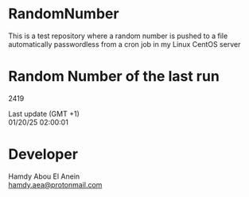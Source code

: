 # RandomNumber    
This is a test repository where a random number is pushed to a file automatically passwordless from a cron job in my Linux CentOS server    
# Random Number of the last run   
2419
      
Last update (GMT +1)    
01/20/25 02:00:01
# Developer    
Hamdy Abou El Anein   
hamdy.aea@protonmail.com
